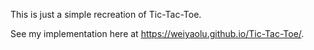 This is just a simple recreation of Tic-Tac-Toe.

See my implementation here at https://weiyaolu.github.io/Tic-Tac-Toe/.
